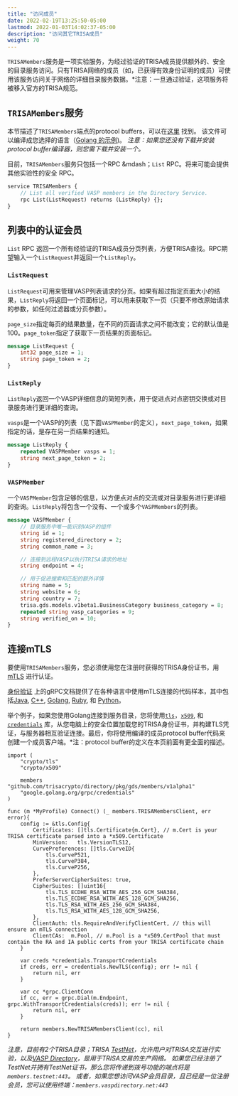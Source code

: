 ```yaml
---
title: "访问成员"
date: 2022-02-19T13:25:50-05:00
lastmod: 2022-01-03T14:02:37-05:00
description: "访问其它TRISA成员"
weight: 70
---
```


`TRISAMembers`服务是一项实验服务，为经过验证的TRISA成员提供额外的、安全的目录服务访问。只有TRISA网络的成员（如，已获得有效身份证明的成员）可使用该服务访问关于网络的详细目录服务数据。*注意：一旦通过验证，这项服务将被移入官方的TRISA规范。

## `TRISAMembers`服务

本节描述了`TRISAMembers`端点的protocol buffers，可以在[这里](https://github.com/trisacrypto/directory/blob/main/proto/gds/members/v1alpha1/members.proto) 找到。 该文件可以编译成您选择的语言（[Golang 的示例](https://github.com/trisacrypto/directory/tree/main/pkg/gds/members/v1alpha1))。 *注意：如果您还没有下载并安装protocol buffer编译器，则您需下载并安装一个。*

目前，`TRISAMembers`服务只包括一个RPC &mdash；`List` RPC。将来可能会提供其他实验性的安全 RPC。

```proto
service TRISAMembers {
    // List all verified VASP members in the Directory Service.
    rpc List(ListRequest) returns (ListReply) {};
}
```

## 列表中的认证会员

`List` RPC 返回一个所有经验证的TRISA成员分页列表，方便TRISA查找。RPC期望输入一个`ListRequest`并返回一个`ListReply`。

### `ListRequest`

`ListRequest`可用来管理VASP列表请求的分页。如果有超过指定页面大小的结果，`ListReply`将返回一个页面标记，可以用来获取下一页（只要不修改原始请求的参数，如任何过滤器或分页参数）。

`page_size`指定每页的结果数量，在不同的页面请求之间不能改变；它的默认值是100。`page_token`指定了获取下一页结果的页面标记。

```proto
message ListRequest {
    int32 page_size = 1;
    string page_token = 2;
}
```

### `ListReply`

`ListReply`返回一个VASP详细信息的简短列表，用于促进点对点密钥交换或对目录服务进行更详细的查询。

`vasps`是一个VASP的列表（见下面`VASPMember`的定义），`next_page_token`，如果指定的话，是存在另一页结果的通知。

```proto
message ListReply {
    repeated VASPMember vasps = 1;
    string next_page_token = 2;
}
```

### `VASPMember`

一个`VASPMember`包含足够的信息，以方便点对点的交流或对目录服务进行更详细的查询。`ListReply`将包含一个没有、一个或多个`VASPMembers`的列表。

```proto
message VASPMember {
    // 目录服务中唯一能识别VASP的组件
    string id = 1;
    string registered_directory = 2;
    string common_name = 3;

    // 连接到远程VASP以执行TRISA请求的地址
    string endpoint = 4;

    // 用于促进搜索和匹配的额外详情
    string name = 5;
    string website = 6;
    string country = 7;
    trisa.gds.models.v1beta1.BusinessCategory business_category = 8;
    repeated string vasp_categories = 9;
    string verified_on = 10;
}
```

## 连接mTLS


要使用`TRISAMembers`服务，您必须使用您在注册时获得的TRISA身份证书，用[mTLS](https://grpc.io/docs/guides/auth/) 进行认证。

[身份验证](https://grpc.io/docs/guides/auth) 上的gRPC文档提供了在各种语言中使用mTLS连接的代码样本，其中包括[Java](https://grpc.io/docs/guides/auth/#java), [C++](https://grpc.io/docs/guides/auth/#c), [Golang](https://grpc.io/docs/guides/auth/#go), [Ruby](https://grpc.io/docs/guides/auth/#ruby), 和 [Python](https://grpc.io/docs/guides/auth/#python)。


举个例子，如果您使用Golang连接到服务目录，您将使用[`tls`](https://pkg.go.dev/crypto/tls)，[`x509`](https://pkg.go.dev/crypto/x509), 和[`credentials`](https://pkg.go.dev/google.golang.org/grpc/credentials) 库，从您电脑上的安全位置加载您的TRISA身份证书，并构建TLS凭证，与服务器相互验证连接。最后，你将使用编译的成员protocol buffer代码来创建一个成员客户端。*注：protocol buffer的定义在本页前面有更全面的描述。

```golang
import (
    "crypto/tls"
    "crypto/x509"

    members "github.com/trisacrypto/directory/pkg/gds/members/v1alpha1"
    "google.golang.org/grpc/credentials"
)

func (m *MyProfile) Connect() (_ members.TRISAMembersClient, err error){
    config := &tls.Config{
		Certificates: []tls.Certificate{m.Cert}, // m.Cert is your TRISA certificate parsed into a *x509.Certificate
		MinVersion:   tls.VersionTLS12,
		CurvePreferences: []tls.CurveID{
			tls.CurveP521,
			tls.CurveP384,
			tls.CurveP256,
		},
		PreferServerCipherSuites: true,
		CipherSuites: []uint16{
			tls.TLS_ECDHE_RSA_WITH_AES_256_GCM_SHA384,
			tls.TLS_ECDHE_RSA_WITH_AES_128_GCM_SHA256,
			tls.TLS_RSA_WITH_AES_256_GCM_SHA384,
			tls.TLS_RSA_WITH_AES_128_GCM_SHA256,
		},
		ClientAuth: tls.RequireAndVerifyClientCert, // this will ensure an mTLS connection
		ClientCAs:  m.Pool, // m.Pool is a *x509.CertPool that must contain the RA and IA public certs from your TRISA certificate chain
	}

    var creds *credentials.TransportCredentials
    if creds, err = credentials.NewTLS(config); err != nil {
        return nil, err
    }

    var cc *grpc.ClientConn
    if cc, err = grpc.Dial(m.Endpoint, grpc.WithTransportCredentials(creds)); err != nil {
        return nil, err
    }

    return members.NewTRISAMembersClient(cc), nil
}
```

*注意，目前有2个TRISA目录；TRISA [TestNet](https://trisatest.net/)，允许用户对TRISA交互进行实验，以及[VASP Directory](https://vaspdirectory.net/)，是用于TRISA交易的生产网络。  如果您已经注册了TestNet并拥有TestNet证书，那么您将传递到拨号功能的端点将是`members.testnet:443`。 或者，如果您想访问VASP会员目录，且已经是一位注册会员，您可以使用终端：`members.vaspdirectory.net:443`*

